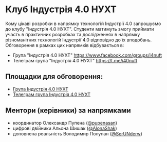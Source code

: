 # Клуб Індустрія 4.0 НУХТ

Кому цікаві розробки в напрямку технологій Індустрії 4.0 запрошуємо до клубу "Індустрія 4.0 НУХТ". Студенти матимуть змогу приймати участь в практичних розробках та дослідженнях в напрямку різноманітних технологій Індустрії 4.0 відповідно до їх вподобань. Обговорення в рамках цих напрямків відбувається в:   

- Група "Індустрія 4.0 НУХТ" https://www.facebook.com/groups/i4nuft
- Телеграм група "Індустрія 4.0 НУХТ" https://t.me/i40nuft 

## Площадки для обговорення:

- [Група Індустрія 4.0 НУХТ](https://www.facebook.com/groups/i4nuft)
- [Телеграм група Індустрія 4.0 НУХТ](https://t.me/i40nuft)

## Ментори (керівники) за напрямками

- координатор Олександр Пупена ([@pupenasan](https://github.com/pupenasan))
- цифрові двійники Альона Шишак ([@AlonaShak](https://github.com/AlonaShak))
- доповнена реальність Володимир Полупан ([@SerUNderw](https://github.com/SerUNderw))


